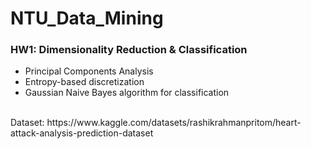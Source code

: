 # NTU_Data_Mining

### HW1: Dimensionality Reduction & Classification
* Principal Components Analysis
* Entropy-based discretization
* Gaussian Naive Bayes algorithm for classification
<br/>
Dataset: https://www.kaggle.com/datasets/rashikrahmanpritom/heart-attack-analysis-prediction-dataset
